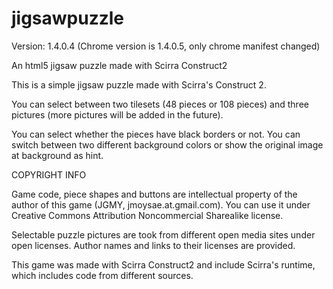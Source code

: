 jigsawpuzzle
============
Version: 1.4.0.4 (Chrome version is 1.4.0.5, only chrome manifest changed)

An html5 jigsaw puzzle made with Scirra Construct2

This is a simple jigsaw puzzle made with Scirra's Construct 2. 

You can select between two tilesets (48 pieces or 108 pieces) and three pictures (more pictures will be added in the future).

You can select whether the pieces have black borders or not.
You can switch between two different background colors or show the original image at background as hint.



COPYRIGHT INFO

Game code, piece shapes and buttons are intellectual property of the author of this game (JGMY, jmoysae.at.gmail.com). You can use it under Creative Commons Attribution Noncommercial Sharealike license.

Selectable puzzle pictures are took from different open media sites under open licenses. Author names and links to their licenses are provided.

This game was made with Scirra Construct2 and include Scirra's runtime, which includes code from different sources.